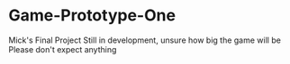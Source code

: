 # Game-Prototype-One
Mick's Final Project
Still in development, unsure how big the game will be
Please don't expect anything
